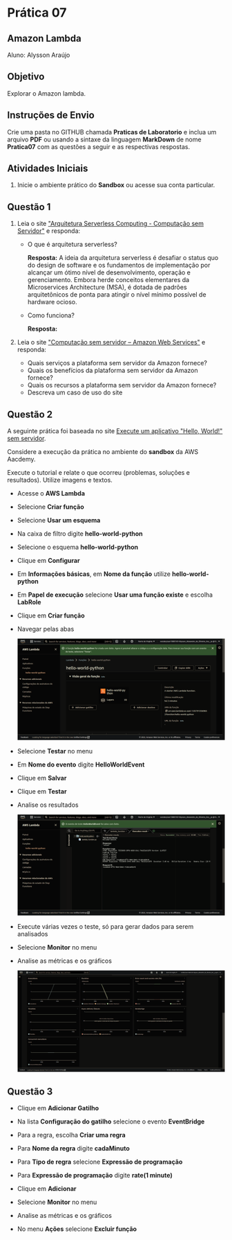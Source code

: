 # Prática 07

## Amazon Lambda


Aluno: Alysson Araújo

## Objetivo
Explorar o Amazon lambda.

## Instruções de Envio

Crie uma pasta no GITHUB chamada **Praticas de Laboratorio** e inclua um arquivo **PDF** ou usando a sintaxe da linguagem **MarkDown** de nome **Pratica07** com as questões a seguir e as respectivas respostas.

## Atividades Iniciais

1. Inicie o ambiente prático do **Sandbox** ou acesse sua conta particular.

## Questão 1

1. Leia o site ["Arquitetura Serverless Computing - Computação sem Servidor"](https://blog.mandic.com.br/artigos/arquitetura-serverless-e-a-computacao-adaptativa/) e responda:

   - O que é arquitetura serverless?
   
        **Resposta:** A ideia da arquitetura serverless é desafiar o status quo do design de software e os fundamentos de implementação por alcançar um ótimo nível de desenvolvimento, operação e gerenciamento. Embora herde conceitos elementares da Microservices Architecture (MSA), é dotada de padrões arquitetônicos de ponta para atingir o nível mínimo possível de hardware ocioso.


    
   - Como funciona?

        **Resposta:** 

2. Leia o site ["Computação sem servidor – Amazon Web Services"](https://aws.amazon.com/pt/serverless/) e responda:

   - Quais serviços a plataforma sem servidor da Amazon fornece?
   - Quais os benefícios da plataforma sem servidor da Amazon fornece?
   - Quais os recursos a plataforma sem servidor da Amazon fornece?
   - Descreva um caso de uso do site


## Questão 2

A seguinte prática foi baseada no site [Execute um aplicativo "Hello, World!" sem servidor](https://aws.amazon.com/pt/getting-started/tutorials/run-serverless-code/).

Considere a execução da prática no ambiente do **sandbox** da AWS Aacdemy.

Execute o tutorial e relate o que ocorreu (problemas, soluções e resultados). Utilize imagens e textos.

- Acesse o **AWS Lambda**
- Selecione **Criar função**
- Selecione **Usar um esquema**

- Na caixa de filtro digite **hello-world-python**
- Selecione o esquema **hello-world-python**
- Clique em **Configurar**

- Em **Informações básicas**, em **Nome da função** utilize **hello-world-python**
- Em **Papel de execução** selecione **Usar uma função existe** e escolha **LabRole**
- Clique em **Criar função**

- Navegar pelas abas 

    ![exemplo criado](lambda-nuvem1.png)

- Selecione **Testar** no menu
- Em **Nome do evento** digite **HelloWorldEvent**
- Clique em **Salvar**
- Clique em **Testar**
- Analise os resultados

    ![exemplo criado](lambda-nuvem2.png)

- Execute várias vezes o teste, só para gerar dados para serem analisados

- Selecione **Monitor** no menu
- Analise as métricas e os gráficos

    ![exemplo criado](lambda-nuvem3.png)


## Questão 3

- Clique em **Adicionar Gatilho**
- Na lista **Configuração do gatilho** selecione o evento **EventBridge**
- Para a regra, escolha **Criar uma regra**
- Para **Nome da regra** digite **cadaMinuto**
- Para **Tipo de regra** selecione **Expressão de programação**
- Para **Expressão de programação** digite **rate(1 minute)**
- Clique em **Adicionar**

- Selecione **Monitor** no menu
- Analise as métricas e os gráficos

- No menu **Ações** selecione **Excluir função**





